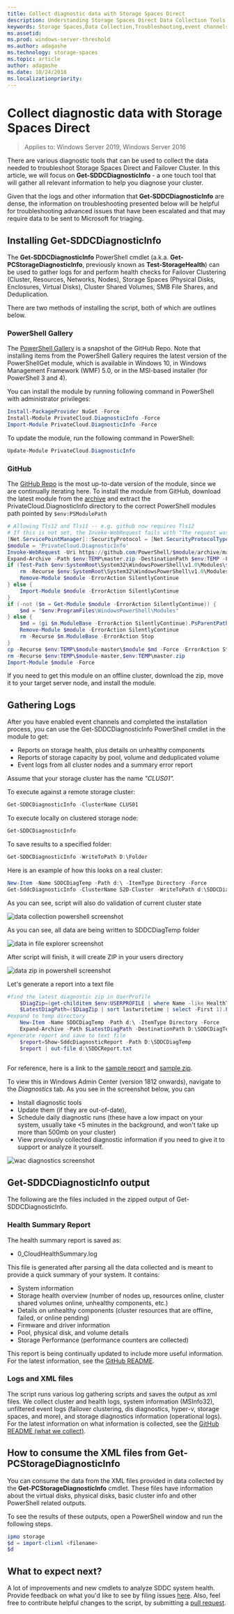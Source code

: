 ```yaml
---
title: Collect diagnostic data with Storage Spaces Direct
description: Understanding Storage Spaces Direct Data Collection Tools, with specific examples of how to run and use them.
keywords: Storage Spaces,Data Collection,Troubleshooting,event channels,Get-SDDCDiagnosticInfo
ms.assetid: 
ms.prod: windows-server-threshold
ms.author: adagashe
ms.technology: storage-spaces
ms.topic: article
author: adagashe
ms.date: 10/24/2018
ms.localizationpriority: 
---
```

# Collect diagnostic data with Storage Spaces Direct

> Applies to: Windows Server 2019, Windows Server 2016

There are various diagnostic tools that can be used to collect the data needed to troubleshoot Storage Spaces Direct and Failover Cluster. In this article, we will focus on **Get-SDDCDiagnosticInfo** - a one touch tool that will gather all relevant information to help you diagnose your cluster.

<!-- The health summary report is a great start to understanding the status of your system to start diagnosing an issue. -->

Given that the logs and other information that **Get-SDDCDiagnosticInfo** are dense, the information on troubleshooting presented below will be helpful for troubleshooting advanced issues that have been escalated and that may require data to be sent to Microsoft for triaging.

<!--
## Collecting live dumps

Windows will trigger the collection of a ``` LiveDump ``` when there are known resources that are hanging in kernel calls. ``` RHS ``` will trigger ```LiveDump``` collection if both the resource type and cluster ``` DumpPolicy ``` are set to 1. For physical disk it is set out of the box
-->

## Installing Get-SDDCDiagnosticInfo

The **Get-SDDCDiagnosticInfo** PowerShell cmdlet (a.k.a. **Get-PCStorageDiagnosticInfo**, previously known as **Test-StorageHealth**) can be used to gather logs for and perform health checks for Failover Clustering (Cluster, Resources, Networks, Nodes), Storage Spaces (Physical Disks, Enclosures, Virtual Disks), Cluster Shared Volumes, SMB File Shares, and Deduplication. 

There are two methods of installing the script, both of which are outlines below.

### PowerShell Gallery

The [PowerShell Gallery](https://www.powershellgallery.com/packages/PrivateCloud.DiagnosticInfo) is a snapshot of the GitHub Repo. Note that installing items from the PowerShell Gallery requires the latest version of the PowerShellGet module, which is available in Windows 10, in Windows Management Framework (WMF) 5.0, or in the MSI-based installer (for PowerShell 3 and 4).

You can install the module by running following command in PowerShell with administrator privileges:

``` PowerShell
Install-PackageProvider NuGet -Force
Install-Module PrivateCloud.DiagnosticInfo -Force
Import-Module PrivateCloud.DiagnosticInfo -Force
```

To update the module, run the following command in PowerShell:

``` PowerShell
Update-Module PrivateCloud.DiagnosticInfo
```

### GitHub

The [GitHub Repo](https://github.com/PowerShell/PrivateCloud.DiagnosticInfo/) is the most up-to-date version of the module, since we are continually iterating here. To install the module from GitHub, download the latest module from the [archive](https://github.com/PowerShell/PrivateCloud.DiagnosticInfo/archive/master.zip) and extract the PrivateCloud.DiagnosticInfo directory to the correct PowerShell modules path pointed by ```$env:PSModulePath```

``` PowerShell
# Allowing Tls12 and Tls11 -- e.g. github now requires Tls12
# If this is not set, the Invoke-WebRequest fails with "The request was aborted: Could not create SSL/TLS secure channel."
[Net.ServicePointManager]::SecurityProtocol = [Net.SecurityProtocolType]::Tls12
$module = 'PrivateCloud.DiagnosticInfo'
Invoke-WebRequest -Uri https://github.com/PowerShell/$module/archive/master.zip -OutFile $env:TEMP\master.zip
Expand-Archive -Path $env:TEMP\master.zip -DestinationPath $env:TEMP -Force
if (Test-Path $env:SystemRoot\System32\WindowsPowerShell\v1.0\Modules\$module) {
    rm -Recurse $env:SystemRoot\System32\WindowsPowerShell\v1.0\Modules\$module -ErrorAction Stop
    Remove-Module $module -ErrorAction SilentlyContinue
} else {
    Import-Module $module -ErrorAction SilentlyContinue
} 
if (-not ($m = Get-Module $module -ErrorAction SilentlyContinue)) {
    $md = "$env:ProgramFiles\WindowsPowerShell\Modules"
} else {
    $md = (gi $m.ModuleBase -ErrorAction SilentlyContinue).PsParentPath
    Remove-Module $module -ErrorAction SilentlyContinue
    rm -Recurse $m.ModuleBase -ErrorAction Stop
}
cp -Recurse $env:TEMP\$module-master\$module $md -Force -ErrorAction Stop
rm -Recurse $env:TEMP\$module-master,$env:TEMP\master.zip
Import-Module $module -Force

``` 

If you need to get this module on an offline cluster, download the zip, move it to your target server node, and install the module.

## Gathering Logs

After you have enabled event channels and completed the installation process, you can use the Get-SDDCDiagnosticInfo PowerShell cmdlet in the module to get:

- Reports on storage health, plus details on unhealthy components
- Reports of storage capacity by pool, volume and deduplicated volume
- Event logs from all cluster nodes and a summary error report

Assume that your storage cluster has the name *"CLUS01".*

To execute against a remote storage cluster:

``` PowerShell
Get-SDDCDiagnosticInfo -ClusterName CLUS01
```

To execute locally on clustered storage node:

``` PowerShell
Get-SDDCDiagnosticInfo
```

To save results to a specified folder:

``` PowerShell
Get-SDDCDiagnosticInfo -WriteToPath D:\Folder 
```

Here is an example of how this looks on a real cluster:

``` PowerShell
New-Item -Name SDDCDiagTemp -Path d:\ -ItemType Directory -Force
Get-SddcDiagnosticInfo -ClusterName S2D-Cluster -WriteToPath d:\SDDCDiagTemp
```

As you can see, script will also do validation of current cluster state

![data collection powershell screenshot](media/data-collection/CollectData.png)

As you can see, all data are being written to SDDCDiagTemp folder

![data in file explorer screenshot](media/data-collection/CollectDataFolder.png)

After script will finish, it will create ZIP in your users directory

![data zip in powershell screenshot](media/data-collection/CollectDataResult.png)

Let's generate a report into a text file

```PowerShell
#find the latest diagnostic zip in UserProfile
    $DiagZip=(get-childitem $env:USERPROFILE | where Name -like HealthTest*.zip)
    $LatestDiagPath=($DiagZip | sort lastwritetime | select -First 1).FullName
#expand to temp directory
    New-Item -Name SDDCDiagTemp -Path d:\ -ItemType Directory -Force
    Expand-Archive -Path $LatestDiagPath -DestinationPath D:\SDDCDiagTemp -Force
#generate report and save to text file
    $report=Show-SddcDiagnosticReport -Path D:\SDDCDiagTemp
    $report | out-file d:\SDDCReport.txt
    
```

For reference, here is a link to the [sample report](https://github.com/Microsoft/WSLab/blob/dev/Scenarios/S2D%20Tools/Get-SDDCDiagnosticInfo/SDDCReport.txt) and [sample zip](https://github.com/Microsoft/WSLab/blob/dev/Scenarios/S2D%20Tools/Get-SDDCDiagnosticInfo/HealthTest-S2D-Cluster-20180522-1546.ZIP).

To view this in Windows Admin Center (version 1812 onwards), navigate to the *Diagnostics* tab. As you see in the screenshot below, you can 

- Install diagnostic tools
- Update them (if they are out-of-date), 
- Schedule daily diagnostic runs (these have a low impact on your system, usually take <5 minutes in the background, and won't take up more than 500mb on your cluster)
- View previously collected diagnostic information if you need to give it to support or analyze it yourself.

![wac diagnostics screenshot](media/data-collection/Wac.png)

## Get-SDDCDiagnosticInfo output

The following are the files included in the zipped output of Get-SDDCDiagnosticInfo.

### Health Summary Report

The health summary report is saved as:
- 0_CloudHealthSummary.log

This file is generated after parsing all the data collected and is meant to provide a quick summary of your system. It contains:

- System information
- Storage health overview (number of nodes up, resources online, cluster shared volumes online, unhealthy components, etc.)
- Details on unhealthy components (cluster resources that are offline, failed, or online pending)
- Firmware and driver information
- Pool, physical disk, and volume details
- Storage Performance (performance counters are collected)

This report is being continually updated to include more useful information. For the latest information, see the [GitHub README](https://github.com/PowerShell/PrivateCloud.DiagnosticInfo/edit/master/README.md).

### Logs and XML files

The script runs various log gathering scripts and saves the output as xml files. We collect cluster and health logs, system information (MSInfo32), unfiltered event logs (failover clustering, dis diagnostics, hyper-v, storage spaces, and more), and storage diagnostics information (operational logs). For the latest information on what information is collected, see the [GitHub README (what we collect)](https://github.com/PowerShell/PrivateCloud.DiagnosticInfo/blob/master/README.md#what-does-the-cmdlet-output-include).

<!--
## Enabling event channels

When Windows Server is installed, many event channels are enabled by default. But sometimes when diagnosing an issue, we want to be able to enable some of these event channels since it will help in triaging and diagnosing system issues.

You could enable additional event channels on each server node in your cluster as needed; however, this approach presents two problems:

1. You need to remember to enable the same event channels on every new server node that you add to your cluster.
2. When diagnosing, it can be tedious to enable specific event channels, reproduce the error, and repeat this process until you root cause.

To avoid these issues, you can enable event channels on cluster startup. The list of enabled event channels on your cluster can be configured using the public property **EnabledEventLogs**. By default, the following event channels are enabled:

```powershell
PS C:\Windows\system32> (get-cluster).EnabledEventLogs
```

Here's an example of the output:
```
Microsoft-Windows-Hyper-V-VmSwitch-Diagnostic,4,0xFFFFFFFD
Microsoft-Windows-SMBDirect/Debug,4
Microsoft-Windows-SMBServer/Analytic
Microsoft-Windows-Kernel-LiveDump/Analytic
```

The **EnabledEventLogs** property is a multistring, where each string is in the form: **channel-name, log-level, keyword-mask**. The **keyword-mask** can be a hexadecimal (prefix 0x), octal (prefix 0), or decimal number (no prefix) number that each event contains (so you can filter by it). For instance, to add a new event channel to the list and to configure both **log-level** and **keyword-mask** you can run:

```powershell
(get-cluster).EnabledEventLogs += "Microsoft-Windows-WinINet/Analytic,2,321"
```

If you want to set the **log-level** but keep the **keyword-mask** at its default value, you can use either of the following commands:

```powershell
(get-cluster).EnabledEventLogs += "Microsoft-Windows-WinINet/Analytic,2"
(get-cluster).EnabledEventLogs += "Microsoft-Windows-WinINet/Analytic,2,"
```

If you want to keep the **log-level** at its default value, but set the **keyword-mask** you can run the following command:

```powershell
(get-cluster).EnabledEventLogs += "Microsoft-Windows-WinINet/Analytic,,0xf1"
```

If you want to keep both the **log-level** and the **keyword-mask** at their default values, you can run any of the following commands:

```powershell
(get-cluster).EnabledEventLogs += "Microsoft-Windows-WinINet/Analytic"
(get-cluster).EnabledEventLogs += "Microsoft-Windows-WinINet/Analytic,"
(get-cluster).EnabledEventLogs += "Microsoft-Windows-WinINet/Analytic,,"
```

These event channels will be enabled on every cluster node when the cluster service starts or whenever the **EnabledEventLogs** property is changed.
-->

## How to consume the XML files from Get-PCStorageDiagnosticInfo
You can consume the data from the XML files provided in data collected by the **Get-PCStorageDiagnosticInfo** cmdlet. These files have information about the virtual disks, physical disks, basic cluster info and other PowerShell related outputs. 

To see the results of these outputs, open a PowerShell window and run the following steps. 

```PowerShell
ipmo storage
$d = import-clixml <filename> 
$d
```

## What to expect next?
A lot of improvements and new cmdlets to analyze SDDC system health.
Provide feedback on what you'd like to see by filing issues [here](https://github.com/PowerShell/PrivateCloud.DiagnosticInfo/issues). Also, feel free to contribute helpful changes to the script, by submitting a [pull request](https://github.com/PowerShell/PrivateCloud.DiagnosticInfo/pulls).
